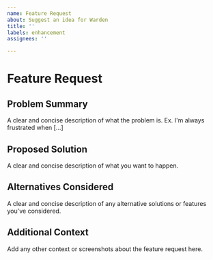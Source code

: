 ```yaml
---
name: Feature Request
about: Suggest an idea for Warden
title: ''
labels: enhancement
assignees: ''

---
```


# Feature Request

## Problem Summary
A clear and concise description of what the problem is. Ex. I'm always frustrated when [...]

## Proposed Solution
A clear and concise description of what you want to happen.

## Alternatives Considered
A clear and concise description of any alternative solutions or features you've considered.

## Additional Context
Add any other context or screenshots about the feature request here.
